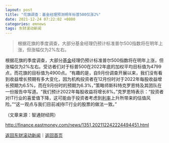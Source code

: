 ```yaml
---
layout: post
title: "花旗调查：基金经理预测明年标普500仅涨2%"
date: 2021-12-24 07:22:02 +0800
categories: emnews
tags: 东财滚动新闻
---
```

> 根据花旗的季度调查，大部分基金经理仍预计标准普尔500指数将在明年上涨，但涨幅仅为2%左右。

<p>根据花旗的季度调查，大部分<span id="Info.3293"><a href="http://data.eastmoney.com/zlsj/" class="infokey">基金</a></span>经理仍预计标准普尔500指数将在明年上涨，但涨幅仅为2%左右。受访者们对于标普500在2022年底的加权平均目标值为4799点，而花旗的目标值为4900点。“有趣的是，自9月份调查开展以来，我们没有看到收益增长预期有多大变化，因为机构投资者在12月份时对于2022年每股收益增长预期为6.5%，而在9月份时的预期为6.3%，”策略师斯科特克罗恩特及其团队在一份报告中写道。“我们预计2022年每股收益将增长8%。”克罗恩特表示：“投资者对IT行业的喜爱值下降，这可能由于投资者考虑到<span id="Info.344"><a href="http://data.eastmoney.com/cjsj/yhll.html" class="infokey">利率</a></span>上升所带来的估值风险。”“这一观点与我们目前减持IT行业的股票的做法一致。”</p><p class="em_media">（文章来源：智通财经网）</p>

<http://finance.eastmoney.com/news/1351,202112242224494451.html>

[返回东财滚动新闻](//finews.withounder.com/emnews/)｜[返回首页](//finews.withounder.com/)
